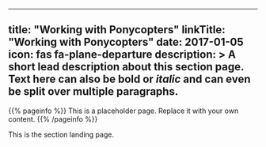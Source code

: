 
---
title: "Working with Ponycopters"
linkTitle: "Working with Ponycopters"
date: 2017-01-05
icon: fas fa-plane-departure
description: >
  A short lead description about this section page. Text here can also be **bold** or _italic_ and can even be split over multiple paragraphs.
---

{{% pageinfo %}}
This is a placeholder page. Replace it with your own content.
{{% /pageinfo %}}


This is the section landing page.

